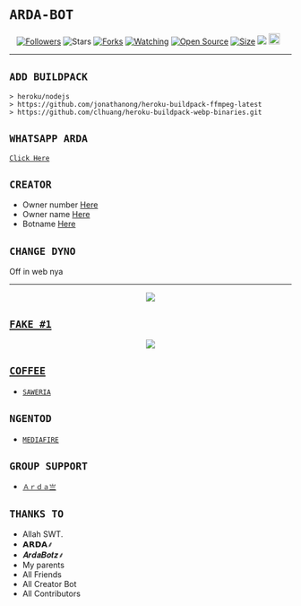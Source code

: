 # ```ARDA-BOT```
<p align="center">
<a href="https://github.com/ArdaStore?tab=followers"><img title="Followers" src="https://img.shields.io/github/followers/zeeoneofc?color=red&style=flat-square"></a>
<a https://github.com/ArdaStore/stargazers/"><img title="Stars" src="https://img.shields.io/github/stars/zeeoneofc/Alphab0t11?color=blue&style=flat-square"></a>
<a href="https://github.com/ArdaStore/network/members"><img title="Forks" src="https://img.shields.io/github/forks/zeeoneofc/Alphab0t11?color=red&style=flat-square"></a>
<a href="https://github.com/zeeoneofc/Alphab0t11/watchers"><img title="Watching" src="https://img.shields.io/github/watchers/zeeoneofc/Alphab0t11?label=Watchers&color=blue&style=flat-square"></a>
<a href="https://github.com/zeeoneofc/Alphab0t11"><img title="Open Source" src="https://badges.frapsoft.com/os/v2/open-source.svg?v=103"></a>
<a href="https://github.com/zeeoneofc/Alphab0t11/"><img title="Size" src="https://img.shields.io/github/repo-size/zeeoneofc/Alphab0t11?style=flat-square&color=green"></a>
<a href="https://hits.seeyoufarm.com"><img src="https://hits.seeyoufarm.com/api/count/incr/badge.svg?url=https%3A%2F%2Fgithub.com%2Fzeeoneofc%2FAlphab0t11&count_bg=%2379C83D&title_bg=%23555555&icon=probot.svg&icon_color=%2300FF6D&title=hits&edge_flat=false"/></a>
<a href="https://github.com/zeeoneofc/Alphab0t10/graphs/commit-activity"><img height="20" src="https://img.shields.io/badge/Maintained%3F-yes-green.svg"></a>&nbsp;&nbsp;
</p>
<p align='center'>
    </p>

-------

## `ADD BUILDPACK`

```
> heroku/nodejs
> https://github.com/jonathanong/heroku-buildpack-ffmpeg-latest
> https://github.com/clhuang/heroku-buildpack-webp-binaries.git
```

## `WHATSAPP ARDA`

[`Click Here`](http://bit.ly/ArdaStore)

## `CREATOR`

- Owner number [Here](http://bit.ly/ArdaStore)
- Owner name [Here](http://bit.ly/ArdaStore)
- Botname [Here](http://bit.ly/ArdaStore)

## `CHANGE DYNO`

Off in web nya

----------

<p align="center">
  <a href="https://youtu.be/1O29YP2ZQn4"><img src="https://a.top4top.io/p_20888ybra1.jpg" />
</p>

## ```FAKE #1```
<p align="center">
  <a href="https://youtu.be/1O29YP2ZQn4"><img src="https://h.top4top.io/p_21608nxim0.jpg" />
</p>


## ```COFFEE```

- [`SAWERIA`](http://bit.ly/ArdaStore)

## ```NGENTOD```

- [`MEDIAFIRE`](https://github.com/ArdaStore)

## ```GROUP SUPPORT```

- [`Ａｒｄａ亗`](https://chat.whatsapp.com/IPLDwbJCizZI6R2lsjxPzl)

## `THANKS TO`

- Allah SWT.
- 𝗔𝗥𝗗𝗔⸙
- 𝑨𝒓𝒅𝒂𝑩𝒐𝒕𝒛⸙
- My parents
- All Friends
- All Creator Bot
- All Contributors
